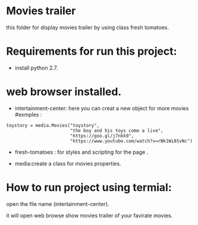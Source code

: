 # Movies trailer 

this folder for display movies trailer by using class fresh tomatoes.

# Requirements for run this project:

* install python 2.7.

# web browser installed.

* intertainment-center: here you can creat a new object for more movies 
#exmples :

```
toystory = media.Movies("toystory",
                        "the boy and his toys come a live",
                        "https://goo.gl/j7nkk9",
                        "https://www.youtube.com/watch?v=rNk1Wi8SvNc")
 ```
                        
* fresh-tomatoes :  for styles and scripting for the page .

* media:create a class for movies properties.


# How to run project using termial:

open the file name (intertainment-center).

it will open web browse show movies trailer of your favirate movies.

                        
                       
 
